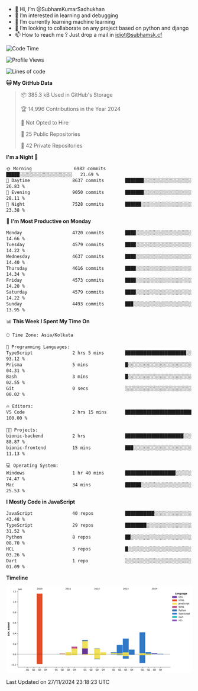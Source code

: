 - 👋 Hi, I’m @SubhamKumarSadhukhan
- 👀 I’m interested in learning and debugging
- 🌱 I’m currently learning machine learning
- 💞️ I’m looking to collaborate on any project based on python and django
- 📫 How to reach me ?
      Just drop a mail in idiot@subhamsk.cf

<!---
SubhamKumarSadhukhan/SubhamKumarSadhukhan is a ✨ special ✨ repository because its `README.md` (this file) appears on your GitHub profile.
You can click the Preview link to take a look at your changes.
--->


<!--START_SECTION:waka-->
![Code Time](http://img.shields.io/badge/Code%20Time-2%2C647%20hrs%2052%20mins-blue)

![Profile Views](http://img.shields.io/badge/Profile%20Views-0-blue)

![Lines of code](https://img.shields.io/badge/From%20Hello%20World%20I%27ve%20Written-2.9%20million%20lines%20of%20code-blue)

**🐱 My GitHub Data** 

> 📦 385.3 kB Used in GitHub's Storage 
 > 
> 🏆 14,996 Contributions in the Year 2024
 > 
> 🚫 Not Opted to Hire
 > 
> 📜 25 Public Repositories 
 > 
> 🔑 42 Private Repositories 
 > 
**I'm a Night 🦉** 

```text
🌞 Morning                6982 commits        █████░░░░░░░░░░░░░░░░░░░░   21.69 % 
🌆 Daytime                8637 commits        ███████░░░░░░░░░░░░░░░░░░   26.83 % 
🌃 Evening                9050 commits        ███████░░░░░░░░░░░░░░░░░░   28.11 % 
🌙 Night                  7528 commits        ██████░░░░░░░░░░░░░░░░░░░   23.38 % 
```
📅 **I'm Most Productive on Monday** 

```text
Monday                   4720 commits        ████░░░░░░░░░░░░░░░░░░░░░   14.66 % 
Tuesday                  4579 commits        ████░░░░░░░░░░░░░░░░░░░░░   14.22 % 
Wednesday                4637 commits        ████░░░░░░░░░░░░░░░░░░░░░   14.40 % 
Thursday                 4616 commits        ████░░░░░░░░░░░░░░░░░░░░░   14.34 % 
Friday                   4573 commits        ████░░░░░░░░░░░░░░░░░░░░░   14.20 % 
Saturday                 4579 commits        ████░░░░░░░░░░░░░░░░░░░░░   14.22 % 
Sunday                   4493 commits        ███░░░░░░░░░░░░░░░░░░░░░░   13.95 % 
```


📊 **This Week I Spent My Time On** 

```text
🕑︎ Time Zone: Asia/Kolkata

💬 Programming Languages: 
TypeScript               2 hrs 5 mins        ███████████████████████░░   93.12 % 
Prisma                   5 mins              █░░░░░░░░░░░░░░░░░░░░░░░░   04.31 % 
Bash                     3 mins              █░░░░░░░░░░░░░░░░░░░░░░░░   02.55 % 
Git                      0 secs              ░░░░░░░░░░░░░░░░░░░░░░░░░   00.02 % 

🔥 Editors: 
VS Code                  2 hrs 15 mins       █████████████████████████   100.00 % 

🐱‍💻 Projects: 
bionic-backend           2 hrs               ██████████████████████░░░   88.87 % 
bionic-frontend          15 mins             ███░░░░░░░░░░░░░░░░░░░░░░   11.13 % 

💻 Operating System: 
Windows                  1 hr 40 mins        ███████████████████░░░░░░   74.47 % 
Mac                      34 mins             ██████░░░░░░░░░░░░░░░░░░░   25.53 % 
```

**I Mostly Code in JavaScript** 

```text
JavaScript               40 repos            ███████████░░░░░░░░░░░░░░   43.48 % 
TypeScript               29 repos            ████████░░░░░░░░░░░░░░░░░   31.52 % 
Python                   8 repos             ██░░░░░░░░░░░░░░░░░░░░░░░   08.70 % 
HCL                      3 repos             █░░░░░░░░░░░░░░░░░░░░░░░░   03.26 % 
Dart                     1 repo              ░░░░░░░░░░░░░░░░░░░░░░░░░   01.09 % 
```



**Timeline**

![Lines of Code chart](https://raw.githubusercontent.com/SubhamKumarSadhukhan/SubhamKumarSadhukhan/main/assets/bar_graph.png)


 Last Updated on 27/11/2024 23:18:23 UTC
<!--END_SECTION:waka-->
